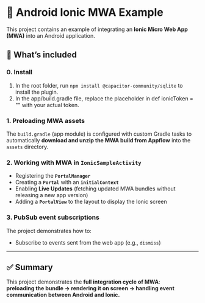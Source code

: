 # 📱 Android Ionic MWA Example

This project contains an example of integrating an **Ionic Micro Web App (MWA)** into an Android application.

## 🔑 What’s included

### 0. Install
1. In the root folder, run `npm install @capacitor-community/sqlite` to install the plugin.
2. In the app/build.gradle file, replace the placeholder in def ionicToken = "" with your actual token.

### 1. Preloading MWA assets
The `build.gradle` (app module) is configured with custom Gradle tasks to automatically **download and unzip the MWA build from Appflow** into the `assets` directory.

### 2. Working with MWA in `IonicSampleActivity`
- Registering the **`PortalManager`**
- Creating a **`Portal`** with an **`initialContext`**
- Enabling **Live Updates** (fetching updated MWA bundles without releasing a new app version)
- Adding a **`PortalView`** to the layout to display the Ionic screen

### 3. PubSub event subscriptions
The project demonstrates how to:
- Subscribe to events sent from the web app (e.g., `dismiss`)

---

## ✅ Summary
This project demonstrates the **full integration cycle of MWA**:  
**preloading the bundle → rendering it on screen → handling event communication between Android and Ionic.**
